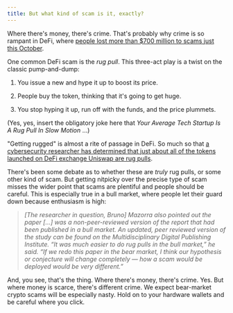 ```yaml
---
title: But what kind of scam is it, exactly?
---
```

Where there's money, there's crime. That's probably why crime is so rampant in DeFi, where [people lost more than $700 million to scams just this October](https://thedefiant.io/exploits-double-to-3b-2022).

One common DeFi scam is the *rug pull*. This three-act play is a twist on the classic pump-and-dump:

1.  You issue a new and hype it up to boost its price.
    
2.  People buy the token, thinking that it's going to get huge.
    
3.  You stop hyping it up, run off with the funds, and the price plummets.
    

(Yes, yes, insert the obligatory joke here that *Your Average Tech Startup Is A Rug Pull In Slow Motion* …)

"Getting rugged" is almost a rite of passage in DeFi. So much so that [a cybersecurity researcher has determined that just about all of the tokens launched on DeFi exchange Uniswap are rug pulls](https://blockworks.co/are-97-of-tokens-on-uniswap-really-rug-pulls/).

There's been some debate as to whether these are *truly* rug pulls, or some other kind of scam. But getting nitpicky over the precise type of scam misses the wider point that scams are plentiful and people should be careful. This is especially true in a bull market, where people let their guard down because enthusiasm is high:

> *\[The researcher in question, Bruno\] Mazorra also pointed out the paper \[...\] was a non-peer-reviewed version of the report that had been published in a bull market. An updated, peer reviewed version of the study can be found on the Multidisciplinary Digital Publishing Institute. “It was much easier to do rug pulls in the bull market,” he said. “If we redo this paper in the bear market, I think our hypothesis or conjecture will change completely — how a scam would be deployed would be very different.”*

And, you see, that's the thing. Where there's money, there's crime. Yes. But where money is scarce, there's different crime. We expect bear-market crypto scams will be especially nasty. Hold on to your hardware wallets and be careful where you click.
